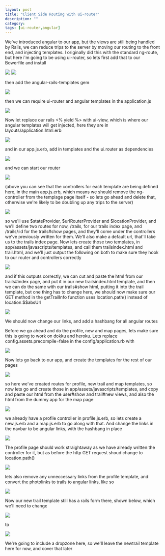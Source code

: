 ```yaml
---
layout: post
title: "Client Side Routing with ui-router"
description: ""
category: 
tags: [ui-router,angular]
---
```

We've introduced angular to our app, but the views are still being handled by Rails, we can reduce trips to the server by moving our routing to the front end, and injecting templates. I originally did this with the standard ng-route, but here i'm going to be using ui-router, so lets first add that to our Bowerfile and install

<img src="http://salterhebble.com/blogpics/ui1.jpg">

<img src="http://salterhebble.com/blogpics/ui2.jpg">

then add the angular-rails-templates gem 

<img src="http://salterhebble.com/blogpics/uigem.jpg">

then we can require ui-router and angular templates in the application.js


<img src="http://salterhebble.com/blogpics/ui3.jpg">

Now let replace our rails <% yield %> with ui-view, which is where our angular templates will get injected, here they are in layouts/application.html.erb

<img src="http://salterhebble.com/blogpics/ui4.jpg">

and in our app.js.erb, add in templates and the ui.router as dependencies

<img src="http://salterhebble.com/blogpics/ui5.jpg">

and we can start our router 

<img src="http://salterhebble.com/blogpics/ui6.jpg">

(above you can see that the controllers for each template are being defined here, in the main app.js.erb, which means we should remove the ng-controller from the templage page itself - so lets go ahead and delete that, otherwise we're likely to be doubling up any trips to the server)

<img src="http://salterhebble.com/blogpics/remove.jpg">

so we'll use $stateProvider, $urlRouterProvider and $locationProvider, and we'll define two routes for now, /trails, for our trails index page, and /trails/:id for the trails#show pages, and they'll come under the controllers we've previously written for them. We'll also make a default url, that'll take us to the trails index page. Now lets create those two templates, in app/assets/javascripts/templates, and call them trailsindex.html and trail.html, and we'll just output the following on both to make sure they hook to our router and controllers correctly

<img src="http://salterhebble.com/blogpics/ui7.jpg">

and if this outputs correctly, we can cut and paste the html from our trails#index page, and put it in our new trailsindex.html template, and then we can do the same with our trails#show html, putting it into the trail template, but one thing has to change here, we should now make sure our GET method in the getTrailInfo function uses location.path() instead of location.$$absUrl

<img src="http://salterhebble.com/blogpics/ui8.jpg">

We should now change our links, and add a hashbang for all angular routes

Before we go ahead and do the profile, new and map pages, lets make sure this is going to work on dokku and heroku. Lets replace config.assets.precompile=false in the config/application.rb with

<img src="http://salterhebble.com/blogpics/precompile.jpg">


Now lets go back to our app, and create the templates for the rest of our pages

<img src="http://salterhebble.com/blogpics/ui12.jpg">

so here we've created routes for profile, new trail and map templates, so now lets go and create those in app/assets/javascripts/templates, and copy and paste our html from the user#show and trail#new views, and also the html from the dummy app for the map page

<img src="http://salterhebble.com/blogpics/ui13.jpg">

we already have a profile controller in profile.js.erb, so lets create a new.js.erb and a map.js.erb to go along with that. And change the links in the navbar to be angular links, with the hashbang in place

<img src="http://salterhebble.com/blogpics/links.jpg">

The profile page should work straightaway as we have already written the controller for it, but as before the http GET request shoud change to location.path()

<img src="http://salterhebble.com/blogpics/ui15.jpg">

lets also remove any unneccessary links from the profile template, and convert the photolinks to trails to angular links, like so

<img src="http://salterhebble.com/blogpics/lastone.jpg">


Now our new trail template still has a rails form there, shown below, which we'll need to change

<img src="http://salterhebble.com/blogpics/railsform.jpg">

to 

<img src="http://salterhebble.com/blogpics/angform.jpg">

We're going to include a dropzone here, so we'll leave the newtrail template here for now, and cover that later







